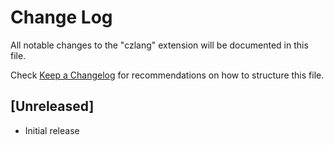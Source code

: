 # Change Log

All notable changes to the "czlang" extension will be documented in this file.

Check [Keep a Changelog](http://keepachangelog.com/) for recommendations on how to structure this file.

## [Unreleased]

- Initial release